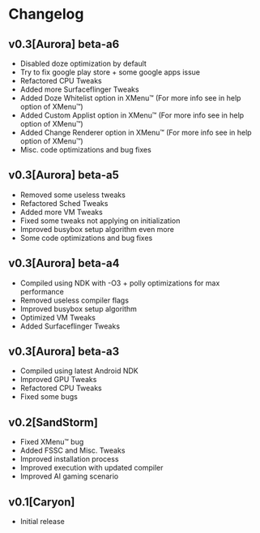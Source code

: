 
# Changelog

## v0.3[Aurora] beta-a6

- Disabled doze optimization by default
- Try to fix google play store + some google apps issue
- Refactored CPU Tweaks
- Added more Surfaceflinger Tweaks
- Added Doze Whitelist option in XMenu™ (For more info see in help option of XMenu™)
- Added Custom Applist option in XMenu™ (For more info see in help option of XMenu™)
- Added Change Renderer option in XMenu™ (For more info see in help option of XMenu™)
- Misc. code optimizations and bug fixes

## v0.3[Aurora] beta-a5

- Removed some useless tweaks
- Refactored Sched Tweaks
- Added more VM Tweaks
- Fixed some tweaks not applying on initialization
- Improved busybox setup algorithm even more
- Some code optimizations and bug fixes

## v0.3[Aurora] beta-a4

- Compiled using NDK with -O3 + polly optimizations for max performance
- Removed useless compiler flags
- Improved busybox setup algorithm
- Optimized VM Tweaks
- Added Surfaceflinger Tweaks

## v0.3[Aurora] beta-a3

- Compiled using latest Android NDK
- Improved GPU Tweaks
- Refactored CPU Tweaks
- Fixed some bugs

## v0.2[SandStorm]

- Fixed XMenu™ bug
- Added FSSC and Misc. Tweaks
- Improved installation process
- Improved execution with updated compiler
- Improved AI gaming scenario

## v0.1[Caryon]

- Initial release